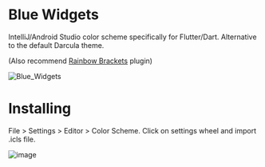 # Blue Widgets

IntelliJ/Android Studio color scheme specifically for Flutter/Dart. Alternative to the default Darcula theme.

(Also recommend [Rainbow Brackets](https://plugins.jetbrains.com/plugin/10080-rainbow-brackets) plugin)

![Blue_Widgets](https://github.com/MadSimple/BlueWidgets/assets/92187165/6f80a730-8910-4f71-84ac-16978be510ac)

# Installing

File > Settings > Editor > Color Scheme. Click on settings wheel and import .icls file.

![image](https://github.com/MadSimple/BlueWidgets/assets/92187165/ca2039f0-d7ec-45f9-a519-ce97ae9b63f7)
